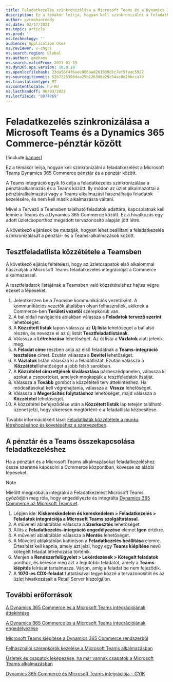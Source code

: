```yaml
---
title: Feladatkezelés szinkronizálása a Microsoft Teams és a Dynamics 365 Commerce-pénztár között
description: Ez a témakör leírja, hogyan kell szinkronizálni a feladatkezelést a Microsoft Teams Dynamics 365 Commerce pénztár és a pénztár között.
author: gvrmohanreddy
ms.date: 02/17/2021
ms.topic: article
ms.prod: ''
ms.technology: ''
audience: Application User
ms.reviewer: v-chgri
ms.search.region: Global
ms.author: gmohanv
ms.search.validFrom: 2021-01-15
ms.dyn365.ops.version: 10.0.18
ms.openlocfilehash: 23da56f4f6aee906aad261939d1c7ef9feac5922
ms.sourcegitcommit: 52b7225350daa29b1263d8e29c54ac9e20bcca70
ms.translationtype: MT
ms.contentlocale: hu-HU
ms.lasthandoff: 06/03/2022
ms.locfileid: "8874869"
---
```

# <a name="synchronize-task-management-between-microsoft-teams-and-dynamics-365-commerce-pos"></a>Feladatkezelés szinkronizálása a Microsoft Teams és a Dynamics 365 Commerce-pénztár között

[!include [banner](includes/banner.md)]

Ez a témakör leírja, hogyan kell szinkronizálni a feladatkezelést a Microsoft Teams Dynamics 365 Commerce pénztár és a pénztár között.

A Teams integráció egyik fő célja a feladatkezelés szinkronizálása a pénztáralkalmazás és a Teams között. Ily módon az üzlet alkalmazottai a pénztáralkalmazást vagy a Teams alkalmazást használhatja feladatok kezelésére, és nem kell másik alkalmazásra váltani.

Mivel a Tervező a Teamsben található feladatok adattára, kapcsolatnak kell lennie a Teams és a Dynamics 365 Commerce között. Ez a hivatkozás egy adott üzletcsoporthoz megadott tervazonosító alapján jött létre.

A következő eljárások be mutatják, hogyan lehet beállítani a feladatkezelés szinkronizálását a pénztár- és a Teams-alkalmazások között.

## <a name="publish-a-test-task-list-in-teams"></a>Tesztfeladatlista közzététele a Teamsben

A következő eljárás feltételezi, hogy az üzletcsapatok első alkalommal használják a Microsoft Teams feladatkezelés integrációját a Commerce alkalmazással.

A tesztfeladatok listájának a Teamsben való közzétételéhez hajtsa végre ezeket a lépéseket.

1. Jelentkezzen be a Teamsbe kommunikációs vezetőként. A kommunikációs vezetők általában olyan felhasználók, akiknek a Commerce-ben **Területi vezetői** szerepkörük van.
1. A bal oldali navigációs ablakban válassza a **Feladatok tervező szerint** lehetőséget.
1. A **Közzétett listák** lapon válassza az **Új lista** lehetőséget a bal alsó részén, és nevezze el az új listát **Tesztfeladatlistának**.
1. Válassza a **Létrehozása** lehetőséget. Az új lista a **Vázlatok** alatt jelenik meg.
1. A **Feladat címe** részben adja az első feladatnak a **Teams-integráció tesztelése** címet. Ezután válassza a **Bevitel** lehetőséget.
1. A **Vázlatok** listán válassza ki a feladatlistát. Ezután válassza a  **Közzététel** lehetőséget a jobb felső sarokban.
1. A **Közzététel címzettjének kiválasztása** párbeszédpanelen, válassza ki azokat a csoportokat, amelyek megkapják a tesztfeladatok listáját.
1. Válassza a **Tovább** gombot a közzétételi terv áttekintéshez. Ha módosításokat kell végrehajtania, válassza a  **Vissza** lehetőséget. 
1. Válassza a **Megerősítés folytatáshoz** lehetőséget, majd válassza a **Közzététel** lehetőséget.
1. A közzététel befejeződése után a **Közzétett listák** lap tetején található üzenet jelzi, hogy sikeresen megtörtént-e a feladatlista kézbesítése.

További információkért lásd: [Feladatlisták közzététele a munka létrehozásához és követéséhez a szervezetben](https://support.microsoft.com/office/publish-task-lists-to-create-and-track-work-in-your-organization-095409b3-f5af-40aa-9f9e-339b54e705df).

## <a name="link-pos-and-teams-for-task-management"></a>A pénztár és a Teams összekapcsolása feladatkezeléshez

Ha a pénztárt és a Microsoft Teams alkalmazásokat feladatkezeléshez össze szeretné kapcsolni a Commerce központban, kövesse az alábbi lépéseket.

> [!NOTE]
> Mielőtt megpróbálja integrálni a Feladatkezelést Microsoft Teams, győződjön meg róla, hogy engedélyezte és integrálta [Dynamics 365 Commerce az Microsoft Teams et](enable-teams-integration.md). 

1. Lépjen ide: **Kiskereskedelem és kereskedelem \> Feladatkezelés \> Feladatok integrációja a Microsoft Teams szolgáltatással**.
1. A műveleti ablaktáblán válassza a **Szerkesztés** lehetőséget.
1. Állíts a **Feladatkezelés-integráció engedélyezése** elemet **Igen** értékre.
1. A műveleti ablaktáblán válassza a **Mentés** lehetőséget.
1. A Műveleti ablaktáblán kattintson a **Feladatkezelés beállítása** elemre. Értesítést kell kapnia, amely azt jelzi, hogy egy **Teams kiépítése** nevű kötegelt feladat létrehozása történik.
1. Menjen a **Rendszerfelügyelet \> Lekérdezések \> Kötegelt feladatok** ponthoz, és keresse meg azt a legutóbbi feladatot, amely a **Teams-kiépítés** leírását tartalmazza. Várjon, amíg a feladat be nem fejeződik.
1. A **1070-es CDX-feladat** futtatásával tegye közzé a tervazonosítót és az üzlet hivatkozásait a Retail Server kiszolgálón.

## <a name="additional-resources"></a>További erőforrások

[A Dynamics 365 Commerce és a Microsoft Teams integrációjának áttekintése](commerce-teams-integration.md)

[A Dynamics 365 Commerce és a Microsoft Teams integrációjának engedélyezése](enable-teams-integration.md)

[Microsoft Teams kiépítése a Dynamics 365 Commerce rendszerből](provision-teams-from-commerce.md)

[Felhasználói szerepkörök kezelése a Microsoft Teams alkalmazásban](manage-user-roles-teams.md)

[Üzletek és csapatok leképezése, ha már vannak csapatok a Microsoft Teams alkalmazásban](map-stores-existing-teams.md)

[Dynamics 365 Commerce és Microsoft Teams integrációja – GYIK](teams-integration-faq.md)
